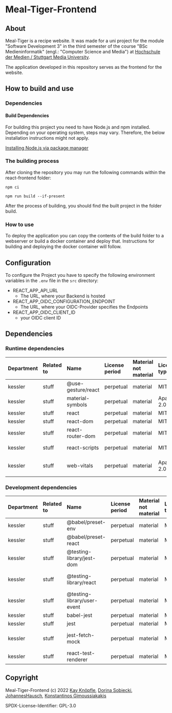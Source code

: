 # Meal-Tiger-Frontend

## About

Meal-Tiger is a recipe website. It was made for a uni project for the module "Software Development 3" in the third
semester of the course "BSc Medieninformatik" (engl.: "Computer Science and Media")
at [Hochschule der Medien / Stuttgart Media University](https://www.hdm-stuttgart.de).

The application developed in this repository serves as the frontend for the website.

## How to build and use

### Dependencies

#### Build Dependencies

For building this project you need to have Node.js and npm installed. Depending on your operating system, steps may vary.
Therefore, the below installation instructions might not apply.

[Installing Node.js via package manager](https://nodejs.org/en/download/package-manager/)

### The building process

After cloning the repository you may run the following commands within the react-frontend folder:

`npm ci`

`npm run build --if-present`

After the process of building, you should find the built project in the folder build.

### How to use

To deploy the application you can copy the contents of the build folder to a webserver or build a docker container and deploy that. Instructions for building and deploying the docker container will follow.

## Configuration

To configure the Project you have to specify the following environment variables in the `.env` file in the `src` directory:

* REACT_APP_API_URL
  * The URL, where your Backend is hosted
* REACT_APP_OIDC_CONFIGURATION_ENDPOINT
  * The URL, where your OIDC-Provider specifies the Endpoints
* REACT_APP_OIDC_CLIENT_ID
  * your OIDC client ID

## Dependencies

### Runtime dependencies

| Department | Related to | Name               | License period | Material not material | License type | Link                                                 | Remote version | Installed version | Defined version | Author                                                        |
| :--------- | :--------- | :----------------- | :------------- | :-------------------- | :----------- | :--------------------------------------------------- | :------------- | :---------------- | :-------------- | :------------------------------------------------------------ |
| kessler    | stuff      | @use-gesture/react | perpetual      | material              | MIT          | git+https://github.com/pmndrs/use-gesture.git        | 10.2.24        | 10.2.23           | ^10.2.23        | Paul Henschel                                                 |
| kessler    | stuff      | material-symbols   | perpetual      | material              | Apache-2.0   | git+https://github.com/marella/material-symbols.git  | 0.2.15         | 0.2.13            | ^0.2.13         | n/a                                                           |
| kessler    | stuff      | react              | perpetual      | material              | MIT          | git+https://github.com/facebook/react.git            | 18.2.0         | 18.2.0            | ^18.2.0         | n/a                                                           |
| kessler    | stuff      | react-dom          | perpetual      | material              | MIT          | git+https://github.com/facebook/react.git            | 18.2.0         | 18.2.0            | ^18.2.0         | n/a                                                           |
| kessler    | stuff      | react-router-dom   | perpetual      | material              | MIT          | git+https://github.com/remix-run/react-router.git    | 6.8.1          | 6.4.2             | ^6.4.2          | Remix Software <hello@remix.run>                              |
| kessler    | stuff      | react-scripts      | perpetual      | material              | MIT          | git+https://github.com/facebook/create-react-app.git | 5.0.1          | 5.0.1             | 5.0.1           | n/a                                                           |
| kessler    | stuff      | web-vitals         | perpetual      | material              | Apache-2.0   | git+https://github.com/GoogleChrome/web-vitals.git   | 2.1.4          | 2.1.4             | ^2.1.4          | Philip Walton philip@philipwalton.com http://philipwalton.com |

### Development dependencies

| Department | Related to | Name                        | License period | Material not material | License type | Link                                                             | Remote version | Installed version | Defined version | Author                                                      |
| :--------- | :--------- | :-------------------------- | :------------- | :-------------------- | :----------- | :--------------------------------------------------------------- | :------------- | :---------------- | :-------------- | :---------------------------------------------------------- |
| kessler    | stuff      | @babel/preset-env           | perpetual      | material              | MIT          | https://github.com/babel/babel.git                               | 7.20.2         | 7.20.2            | ^7.20.2         | The Babel Team (https://babel.dev/team)                     |
| kessler    | stuff      | @babel/preset-react         | perpetual      | material              | MIT          | https://github.com/babel/babel.git                               | 7.18.6         | 7.18.6            | ^7.18.6         | The Babel Team (https://babel.dev/team)                     |
| kessler    | stuff      | @testing-library/jest-dom   | perpetual      | material              | MIT          | git+https://github.com/testing-library/jest-dom.git              | 5.16.5         | 5.16.5            | ^5.16.5         | Ernesto Garcia <gnapse@gmail.com> (http://gnapse.github.io) |
| kessler    | stuff      | @testing-library/react      | perpetual      | material              | MIT          | git+https://github.com/testing-library/react-testing-library.git | 13.4.0         | 13.4.0            | ^13.4.0         | Kent C. Dodds <me@kentcdodds.com> (https://kentcdodds.com)  |
| kessler    | stuff      | @testing-library/user-event | perpetual      | material              | MIT          | git+https://github.com/testing-library/user-event.git            | 13.5.0         | 13.5.0            | ^13.5.0         | Giorgio Polvara <polvara@gmail.com>                         |
| kessler    | stuff      | babel-jest                  | perpetual      | material              | MIT          | git+https://github.com/facebook/jest.git                         | 29.4.3         | 29.3.1            | ^29.3.1         | n/a                                                         |
| kessler    | stuff      | jest                        | perpetual      | material              | MIT          | git+https://github.com/facebook/jest.git                         | 27.5.1         | 27.5.1            | ^27.5.1         | n/a                                                         |
| kessler    | stuff      | jest-fetch-mock             | perpetual      | material              | MIT          | git+https://github.com/jefflau/jest-fetch-mock.git               | 3.0.3          | 3.0.3             | ^3.0.3          | Jeff Lau <jeff-lau@live.com> (http://jefflau.net/)          |
| kessler    | stuff      | react-test-renderer         | perpetual      | material              | MIT          | git+https://github.com/facebook/react.git                        | 18.2.0         | 18.2.0            | ^18.2.0         | n/a                                                         |

## Copyright

Meal-Tiger-Frontend (c) 2022 [Kay Knöpfle](https://github.com/Joystick01), [Dorina Sobiecki](https://github.com/DorinaSobiecki), [JohannesHausch](https://github.com/JohannesHausch), [Konstantinos Gimoussiakakis](https://github.com/Kostanix)

SPDX-License-Identifier: GPL-3.0
